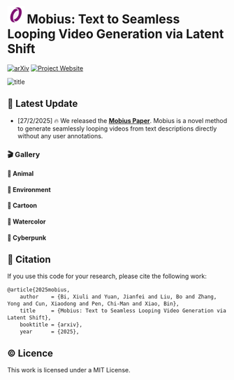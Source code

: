 <h1>
    <img src="./assets/logo.png" alt="Icon" width="40" height="40" style="margin-right: -2px;">
    <span style="padding-left: 0;">Mobius: Text to Seamless Looping Video Generation via Latent Shift</span>
</h1>

[![arXiv](https://img.shields.io/badge/arXiv-2312.16476-8A2BE2?style=for-the-badge&logo=arxiv&logoColor=white)](https://arxiv.org/abs/2312.16476) [![Project Website](https://img.shields.io/badge/Website-Project%20Page-4682B4?style=for-the-badge&logo=github&logoColor=white)](https://ximinng.github.io/SVGDreamer-project/) 

![title](./assets/algorithm.png)

## 🔮 Latest Update

- [27/2/2025] 🔥 We released the **[Mobius Paper](https://arxiv.org/abs/2312.16476)**. Mobius is a novel method to generate seamlessly looping videos from text descriptions directly without any user annotations.

<!-- ## 📌 Installation Guide

### 🛠️ Step 1:


### 🛠️ Step 2:  -->

### 🎬 Gallery

#### 🧸 Animal

#### 🧩 Environment

#### 🎠 Cartoon

#### 🎨 Watercolor

#### 🥽 Cyberpunk


<!-- ## 📋 TODO

- [x] Release the paper.
- [ ] Release the code. -->


## :paperclip: Citation

If you use this code for your research, please cite the following work:

```
@article{2025mobius,
    author    = {Bi, Xiuli and Yuan, Jianfei and Liu, Bo and Zhang, Yong and Cun, Xiaodong and Pen, Chi-Man and Xiao, Bin},
    title     = {Mobius: Text to Seamless Looping Video Generation via Latent Shift},
    booktitle = {arxiv},
    year      = {2025},
```

## :copyright: Licence

This work is licensed under a MIT License.